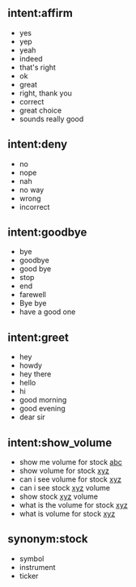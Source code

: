 ## intent:affirm
- yes
- yep
- yeah
- indeed
- that's right
- ok
- great
- right, thank you
- correct
- great choice
- sounds really good

## intent:deny
- no
- nope
- nah
- no way
- wrong
- incorrect

## intent:goodbye
- bye
- goodbye
- good bye
- stop
- end
- farewell
- Bye bye
- have a good one

## intent:greet
- hey
- howdy
- hey there
- hello
- hi
- good morning
- good evening
- dear sir

## intent:show_volume
- show me volume for stock [abc](symbol)
- show volume for stock [xyz](symbol)
- can i see volume for stock [xyz](symbol)
- can i see stock [xyz](symbol) volume
- show stock [xyz](symbol) volume
- what is the volume for stock [xyz](symbol)
- what is volume for stock [xyz](symbol)

## synonym:stock
- symbol
- instrument
- ticker
